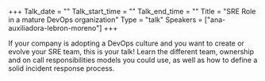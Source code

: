 +++
Talk_date = ""
Talk_start_time = ""
Talk_end_time = ""
Title = "SRE Role in a mature DevOps organization"
Type = "talk"
Speakers = ["ana-auxiliadora-lebron-moreno"]
+++

If your company is adopting a DevOps culture and you want to create or evolve your SRE team, this is your talk! Learn the different team, ownership and on call responsibilities models you could use, as well as how to define a solid incident response process.
